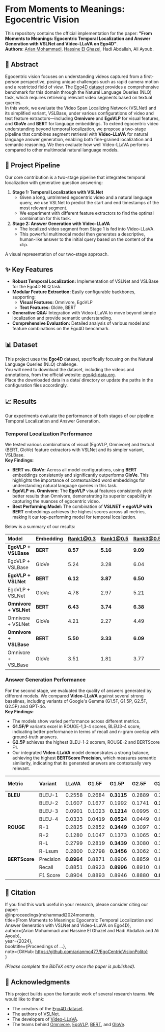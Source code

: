 # **From Moments to Meanings: Egocentric Vision**

This repository contains the official implementation for the paper: **"From Moments to Meanings: Egocentric Temporal Localization and Answer Generation with VSLNet and Video-LLaVA on Ego4D"**.  
**Authors:** [Arian Mohammadi](https://github.com/arianmo477), [Hassine El Ghazel](https://github.com/HassineEG), Hadi Abdallah, Ali Ayoub.

## **📜 Abstract**

Egocentric vision focuses on understanding videos captured from a first-person perspective, posing unique challenges such as rapid camera motion and a restricted field of view. The [Ego4D dataset](https://ego4d-data.org/) provides a comprehensive benchmark for this domain through the Natural Language Queries (NLQ) task, which requires retrieving relevant video segments based on textual queries.  
In this work, we evaluate the Video Span Localizing Network (VSLNet) and its simplified variant, VSLBase, under various configurations of video and text feature extractors—including **Omnivore** and **EgoVLP** for visual features, and **GloVe** and **BERT** for language embeddings. To extend egocentric video understanding beyond temporal localization, we propose a two-stage pipeline that combines segment retrieval with **Video-LLaVA** for natural language answer generation, enabling both fine-grained localization and semantic reasoning. We then evaluate how well Video-LLaVA performs compared to other multimodal natural language models.

## **🚀 Project Pipeline**

Our core contribution is a two-stage pipeline that integrates temporal localization with generative question answering:

1. **Stage 1: Temporal Localization with VSLNet**  
   * Given a long, untrimmed egocentric video and a natural language query, we use VSLNet to predict the start and end timestamps of the most relevant segment.  
   * We experiment with different feature extractors to find the optimal combination for this task.  
2. **Stage 2: Answer Generation with Video-LLaVA**  
   * The localized video segment from Stage 1 is fed into Video-LLaVA.  
   * This powerful multimodal model then generates a descriptive, human-like answer to the initial query based on the content of the clip.

A visual representation of our two-stage approach.

## **✨ Key Features**

* **Robust Temporal Localization:** Implementation of VSLNet and VSLBase for the Ego4D NLQ task.  
* **Modular Feature Extraction:** Easily configurable backbones, supporting:  
  * **Visual Features:** Omnivore, EgoVLP  
  * **Text Features:** GloVe, BERT  
* **Generative Q\&A:** Integration with Video-LLaVA to move beyond simple localization and provide semantic understanding.  
* **Comprehensive Evaluation:** Detailed analysis of various model and feature combinations on the Ego4D benchmark.

## **📊 Dataset**

This project uses the **Ego4D** dataset, specifically focusing on the Natural Language Queries (NLQ) challenge.  
You will need to download the dataset, including the videos and annotations, from the official website: [ego4d-data.org](https://ego4d-data.org/).  
Place the downloaded data in a data/ directory or update the paths in the configuration files accordingly.

## **📈 Results**

Our experiments evaluate the performance of both stages of our pipeline: Temporal Localization and Answer Generation.

### **Temporal Localization Performance**

We tested various combinations of visual (EgoVLP, Omnivore) and textual (BERT, GloVe) feature extractors with VSLNet and its simpler variant, VSLBase.  
**Key Findings:**

* **BERT vs. GloVe:** Across all model configurations, using **BERT** embeddings consistently and significantly outperforms **GloVe**. This highlights the importance of contextualized word embeddings for understanding natural language queries in this task.  
* **EgoVLP vs. Omnivore:** The **EgoVLP** visual features consistently yield better results than Omnivore, demonstrating its superior capability in capturing the nuances of egocentric video.  
* **Best Performing Model:** The combination of **VSLNET \+ egoVLP with BERT** embeddings achieves the highest scores across all metrics, making it our top-performing model for temporal localization.

Below is a summary of our results:

| Model | Embedding | Rank1@0.3 | Rank1@0.5 | Rank3@0.5 | mIoU |
| :---- | :---- | :---- | :---- | :---- | :---- |
| **EgoVLP \+ VSLBase** | **BERT** | **8.57** | **5.16** | **9.09** | **6.65** |
| EgoVLP \+ VSLBase | GloVe | 5.24 | 3.28 | 6.04 | 4.32 |
| **EgoVLP \+ VSLNet** | **BERT** | **6.12** | **3.87** | **6.50** | **4.98** |
| EgoVLP \+ VSLNet | GloVe | 4.78 | 2.97 | 5.21 | 3.71 |
| **Omnivore \+ VSLNet** | **BERT** | **6.43** | **3.74** | **6.38** | **4.96** |
| Omnivore \+ VSLNet | GloVe | 4.21 | 2.27 | 4.49 | 3.52 |
| **Omnivore \+ VSLBase** | **BERT** | **5.50** | **3.33** | **6.09** | **4.65** |
| Omnivore \+ VSLBase | GloVe | 3.51 | 1.81 | 3.77 | 3.05 |

### **Answer Generation Performance**

For the second stage, we evaluated the quality of answers generated by different models. We compared **Video-LLaVA** against several strong baselines, including variants of Google's Gemma (G1.5F, G1.5P, G2.5F, G2.5P) and GPT-4o.  
**Key Findings:**

* The models show varied performance across different metrics.  
* **G1.5F/P** variants excel in ROUGE-1,3-4 scores, BLEU3-4 score, indicating better performance in terms of recall and n-gram overlap with ground-truth answers.  
* **G2.5P** achieves the highest BLEU-1-2 scorem, ROUGE-2 and BERTScore F1.
* Our integrated **Video-LLaVA** model demonstrates a strong balance, achieving the highest **BERTScore Precision**, which measures semantic similarity, indicating that its generated answers are contextually very relevant.

| Metric | Variant | LLaVA | G1.5F | G1.5P | G2.5F | G2.5P | GPT-4o |
| :---- | :---- | :---- | :---- | :---- | :---- | :---- | :---- |
| **BLEU** | BLEU-1 | 0.2558 | 0.2684 | **0.3115** | 0.2889 | 0.3256 | 0.2785 |
|  | BLEU-2 | 0.1607 | 0.1677 | 0.1992 | 0.1741 | **0.2058** | 0.1691 |
|  | BLEU-3 | 0.0901 | 0.1023 | **0.1214** | 0.0995 | 0.1191 | 0.0955 |
|  | BLEU-4 | 0.0333 | 0.0419 | **0.0524** | 0.0449 | 0.0507 | 0.0434 |
| **ROUGE** | R-1 | 0.2825 | 0.2852 | **0.3449** | 0.3097 | 0.3420 | 0.3073 |
|  | R-2 | 0.1280 | 0.1047 | 0.1373 | 0.1065 | **0.1442** | 0.1047 |
|  | R-L | 0.2799 | 0.2819 | **0.3439** | 0.3080 | 0.3359 | 0.3030 |
|  | R-Lsum | 0.2800 | 0.2798 | **0.3456** | 0.3062 | 0.3374 | 0.3031 |
| **BERTScore** | Precision | **0.8964** | 0.8871 | 0.8906 | 0.8859 | 0.8938 | 0.8824 |
|  | Recall | 0.8851 | 0.8923 | **0.8996** | 0.8910 | 0.8975 | 0.8952 |
|  | F1 Score | 0.8904 | 0.8893 | 0.8946 | 0.8880 | **0.8952** | 0.8883 |

## **📜 Citation**

If you find this work useful in your research, please consider citing our paper:  
@inproceedings{mohammadi2024moments,  
  title={From Moments to Meanings: Egocentric Temporal Localization and Answer Generation with VSLNet and Video-LLaVA on Ego4D},  
  author={Arian Mohammadi and Hassine El Ghazel and Hadi Abdallah and Ali Ayoub},  
  year={2024},  
  booktitle={Proceedings of ...},  
  note={GitHub: https://github.com/arianmo477/EgoCentricVisionPolito}  
}

*(Please complete the BibTeX entry once the paper is published).*

## **🙏 Acknowledgments**

This project builds upon the fantastic work of several research teams. We would like to thank:

* The creators of the [Ego4D dataset](https://ego4d-data.org/).  
* The authors of [VSLNet](https://github.com/microsoft/VSLNet).  
* The developers of [Video-LLaVA](https://github.com/PKU-YuanGroup/Video-LLaVA).  
* The teams behind [Omnivore](https://github.com/facebookresearch/omnivore), [EgoVLP](https://github.com/showlab/EgoVLP), [BERT](https://huggingface.co/docs/transformers/model_doc/bert), and [GloVe](https://nlp.stanford.edu/projects/glove/).
